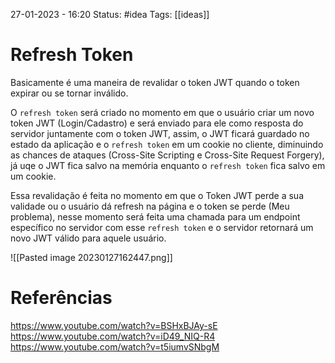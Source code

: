 27-01-2023 - 16:20
Status: #idea
Tags: [[ideas]]

# Refresh Token

Basicamente é uma maneira de revalidar o token JWT quando o token expirar ou se tornar inválido.

O `refresh token` será criado no momento em que o usuário criar um novo token JWT (Login/Cadastro) e será enviado para ele como resposta do servidor juntamente com o token JWT, assim, o JWT ficará guardado no estado da aplicação e o `refresh token` em um cookie no cliente, diminuindo as chances de ataques (Cross-Site Scripting e Cross-Site Request Forgery), já uqe o JWT fica salvo na memória enquanto o `refresh token` fica salvo em um cookie.

Essa revalidação é feita no momento em que o Token JWT perde a sua validade ou o usuário dá refresh na página e o token se perde (Meu problema), nesse momento será feita uma chamada para um endpoint específico no servidor com esse `refresh token`  e o servidor retornará um novo JWT válido para aquele usuário.

![[Pasted image 20230127162447.png]]

# Referências

https://www.youtube.com/watch?v=BSHxBJAy-sE
https://www.youtube.com/watch?v=iD49_NIQ-R4
https://www.youtube.com/watch?v=t5iumvSNbgM